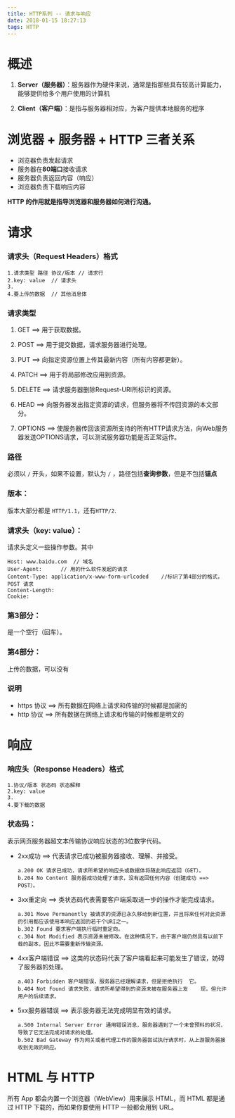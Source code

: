 ```yaml
---
title: HTTP系列 -- 请求与响应
date: 2018-01-15 18:27:13
tags: HTTP
---
```

# 概述
1. **Server（服务器）**：服务器作为硬件来说，通常是指那些具有较高计算能力，能够提供给多个用户使用的计算机

2. **Client（客户端）**：是指与服务器相对应，为客户提供本地服务的程序

# 浏览器 + 服务器 + HTTP 三者关系
- 浏览器负责发起请求
- 服务器在**80端口**接收请求
- 服务器负责返回内容（响应）
- 浏览器负责下载响应内容

**HTTP 的作用就是指导浏览器和服务器如何进行沟通。**

# 请求
### 请求头（Request Headers）格式
```
1.请求类型 路径 协议/版本 // 请求行
2.key: value  // 请求头
3.
4.要上传的数据  // 其他消息体
```

### 请求类型
1. GET ==> 用于获取数据。

2. POST ==> 用于提交数据，请求服务器进行处理。

3. PUT ==> 向指定资源位置上传其最新内容（所有内容都更新）。

4. PATCH ==> 用于将局部修改应用到资源。

5. DELETE ==> 请求服务器删除Request-URI所标识的资源。

6. HEAD ==> 向服务器发出指定资源的请求，但服务器将不传回资源的本文部分。

7. OPTIONS ==> 使服务器传回该资源所支持的所有HTTP请求方法，向Web服务器发送OPTIONS请求，可以测试服务器功能是否正常运作。

### 路径
必须以 `/` 开头，如果不设置，默认为 `/` ，路径包括**查询参数**，但是不包括**锚点**
### 版本：
版本大部分都是 `HTTP/1.1`，还有`HTTP/2`.
### 请求头（key: value）：
请求头定义一些操作参数。其中
```
Host: www.baidu.com  // 域名
User-Agent:      // 用的什么软件发起的请求
Content-Type: application/x-www-form-urlcoded    //标识了第4部分的格式，POST 请求
Content-Length: 
Cookie: 
```

### 第3部分：
是一个空行（回车）。
### 第4部分：
上传的数据，可以没有 

### 说明
- https 协议 ==> 所有数据在网络上请求和传输的时候都是加密的
- http 协议  ==> 所有数据在网络上请求和传输的时候都是明文的

# 响应
### 响应头（Response Headers）格式
```
1.协议/版本 状态码 状态解释
2.key: value  
3.
4.要下载的数据  
```

### 状态码：
表示网页服务器超文本传输协议响应状态的3位数字代码。

-  2xx成功 ==> 代表请求已成功被服务器接收、理解、并接受。
    ```                                                        
    a.200 OK 请求已成功，请求所希望的响应头或数据体将随此响应返回（GET）。
    b.204 No Content 服务器成功处理了请求，没有返回任何内容（创建成功 ==> POST）。
    ```

- 3xx重定向 ==> 类状态码代表需要客户端采取进一步的操作才能完成请求。
    ```
    a.301 Move Permanently 被请求的资源已永久移动到新位置，并且将来任何对此资源的引用都应该使用本响应返回的若干个URI之一。
    b.302 Found 要求客户端执行临时重定向。
    c.304 Not Modified 表示资源未被修改。在这种情况下，由于客户端仍然具有以前下载的副本，因此不需要重新传输资源。
    ```

- 4xx客户端错误 ==> 这类的状态码代表了客户端看起来可能发生了错误，妨碍了服务器的处理。
    ```
    a.403 Forbidden 客户端错误，服务器已经理解请求，但是拒绝执行  它。
    b.404 Not Found 请求失败，请求所希望得到的资源未被在服务器上发    现，但允许用户的后续请求。
    ```

- 5xx服务器错误 ==> 表示服务器无法完成明显有效的请求。
    ```
    a.500 Internal Server Error 通用错误消息，服务器遇到了一个未曾预料的状况，导致了它无法完成对请求的处理。
    b.502 Bad Gateway 作为网关或者代理工作的服务器尝试执行请求时，从上游服务器接收到无效的响应。
    ```

# HTML 与 HTTP
所有 App 都会内置一个浏览器（WebView）用来展示 HTML，而 HTML 都是通过 HTTP 下载的，而如果你要使用 HTTP 一般都会用到 URL。